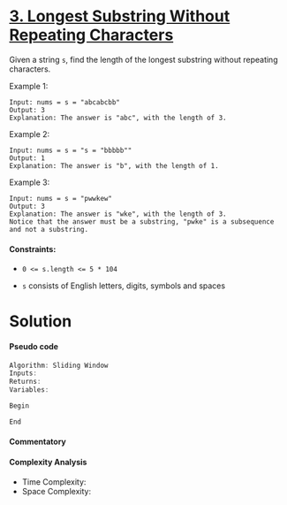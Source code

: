 # [3. Longest Substring Without Repeating Characters](https://leetcode.com/problems/longest-substring-without-repeating-characters/)

Given a string `s`, find the length of the longest 
substring without repeating characters.

Example 1:
```
Input: nums = s = "abcabcbb"
Output: 3
Explanation: The answer is "abc", with the length of 3.
```

Example 2:
```
Input: nums = s = "s = "bbbbb""
Output: 1
Explanation: The answer is "b", with the length of 1.
```

Example 3:
```
Input: nums = s = "pwwkew"
Output: 3
Explanation: The answer is "wke", with the length of 3.
Notice that the answer must be a substring, "pwke" is a subsequence and not a substring.
```

#### Constraints:

* `0 <= s.length <= 5 * 104`

+ `s` consists of English letters, digits, symbols and spaces

# Solution

#### Pseudo code
```c
Algorithm: Sliding Window
Inputs: 
Returns: 
Variables: 

Begin

End
```
#### Commentatory

#### Complexity Analysis
+ Time Complexity: 
+ Space Complexity: 